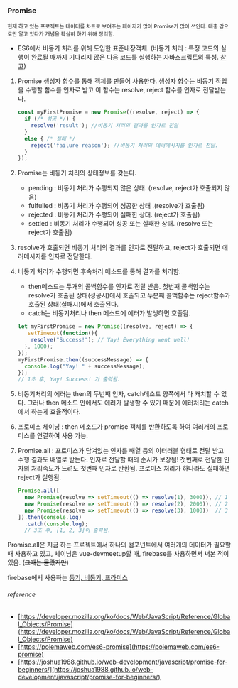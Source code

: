 ### Promise

<sub>현재 하고 있는 프로젝트는 데이터를 차트로 보여주는 페이지가 많아 Promise가 많이 쓰인다. 대충 감으로만 알고 있다가 개념을 확실히 하기 위해 정리함.</sub>


* ES6에서 비동기 처리를 위해 도입한 표준내장객체. (비동기 처리 : 특정 코드의 실행이 완료될 때까지 기다리지 않은 다음 코드를 실행하는 자바스크립트의 특성. [참고](https://joshua1988.github.io/web-development/javascript/javascript-asynchronous-operation/))

1. Promise 생성자 함수를 통해 객체를 만들어 사용한다. 생성자 함수는 비동기 작업을 수행할 함수를 인자로 받고 이 함수는 resolve, reject 함수를 인자로 전달받는다.

	```javascript
	const myFirstPromise = new Promise((resolve, reject) => {
	  if (/* 성공 */) {
	    resolve('result'); //비동기 처리의 결과를 인자로 전달
	  }
	  else { /* 실패 */
	    reject('failure reason'); //비동기 처리의 에러메시지를 인자로 전달.
	  }
	});
	```

2. Promise는 비동기 처리의 상태정보를 갖는다.
	* pending : 비동기 처리가 수행되지 않은 상태. (resolve, reject가 호출되지 않음)
	* fulfulled : 비동기 처리가 수행되어 성공한 상태 .(resolve가 호출됨)
	* rejected : 비동기 처리가 수행되어 실패한 상태. (reject가 호출됨)
	* settled : 비동기 처리가 수행되어 성공 또는 실패한 상태. (resolve 또는 reject가 호출됨)

3. resolve가 호출되면 비동기 처리의 결과를 인자로 전달하고, reject가 호출되면 에러메시지를 인자로 전달한다.

4. 비동기 처리가 수행되면 후속처리 메소드를 통해 결과를 처리함.
	* then메소드는 두개의 콜백함수를 인자로 전달 받음. 첫번째 콜백함수는 resolve가 호출된 상태(성공시)에서 호출되고 두분째 콜백함수는 reject함수가 호출된 상태(실패시)에서 호출된다. 
	* catch는 비동기처리나 then 메소드에 에러가 발생하면 호출됨.

	```javascript
	let myFirstPromise = new Promise((resolve, reject) => {  
	   setTimeout(function(){
	    resolve("Success!"); // Yay! Everything went well!
	  }, 1000);
	});
	myFirstPromise.then((successMessage) => {
	  console.log("Yay! " + successMessage);
	});
	// 1초 후, Yay! Success! 가 출력됨.
	```

5. 비동기처리의 에러는 then의 두번째 인자, catch메소드 양쪽에서 다 캐치할 수 있다. 그러나 then 메소드 안에서도 에러가 발생할 수 있기 때문에 에러처리는 catch에서 하는게 효율적이다. 

6. 프로미스 체이닝 : then 메소드가 promise 객체를 반환하도록 하여 여러개의 프로미스를 연결하여 사용 가능. 

7. Promise.all : 프로미스가 담겨있는 인자를 배열 등의 이터러블 형태로 전달 받고 수행 결과도 배열로 받는다. 인자로 전달할 때의 순서가 보장됨! 첫번째로 전달한 인자의 처리속도가 느려도 첫번째 인자로 반환됨. 프로미스 처리가 하나라도 실패하면 reject가 실행됨.
	```javascript
	Promise.all([
	  new Promise(resolve => setTimeout(() => resolve(1), 3000)), // 1
	  new Promise(resolve => setTimeout(() => resolve(2), 2000)), // 2
	  new Promise(resolve => setTimeout(() => resolve(3), 1000))  // 3
	]).then(console.log) 
	  .catch(console.log);
	  // 3초 후, [1, 2, 3]이 출력됨.
	```


Promise.all은 지금 하는 프로젝트에서 하나의 컴포넌트에서 여러개의 데이터가 필요할 때 사용하고 있고, 체이닝은 vue-devmeetup할 때, firebase를 사용하면서 써본 적이 있음. (~~그때는 몰랐지만~~) 

firebase에서 사용하는 [동기, 비동기, 프라미스](https://firebase.google.com/docs/functions/terminate-functions?hl=ko) 



###### reference
* [https://developer.mozilla.org/ko/docs/Web/JavaScript/Reference/Global_Objects/Promise](https://developer.mozilla.org/ko/docs/Web/JavaScript/Reference/Global_Objects/Promise)
* [https://poiemaweb.com/es6-promise](https://poiemaweb.com/es6-promise)
* [https://joshua1988.github.io/web-development/javascript/promise-for-beginners/](https://joshua1988.github.io/web-development/javascript/promise-for-beginners/)
